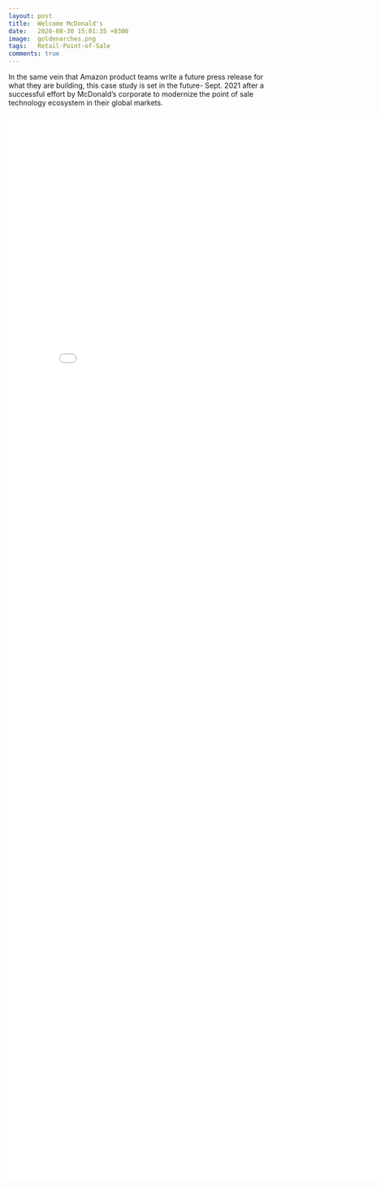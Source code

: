 ```yaml
---
layout: post
title:  Welcome McDonald's
date:   2020-08-30 15:01:35 +0300
image:  goldenarches.png
tags:   Retail-Point-of-Sale
comments: true
---
```

In the same vein that Amazon product teams write a future press release for what they are building, 
this case study is set in the future- Sept. 2021 after a successful effort by McDonald’s corporate to modernize the point of sale technology ecosystem in their global markets. 

<embed src="/images/Case Study_Mcdonalds.pdf"
  width="800px" height="2100px">
